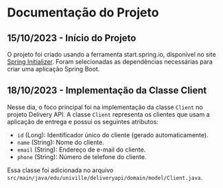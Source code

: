 # Documentação do Projeto

## 15/10/2023 - Início do Projeto
O projeto foi criado usando a ferramenta start.spring.io, disponível no site [Spring Initializer](https://start.spring.io/). Foram selecionadas as dependências necessárias para criar uma aplicação Spring Boot.

## 18/10/2023 - Implementação da Classe Client
Nesse dia, o foco principal foi na implementação da classe `Client` no projeto Delivery API. A classe `Client` representa os clientes que usam a aplicação de entrega e possui os seguintes atributos:

- `id` (Long): Identificador único do cliente (gerado automaticamente).
- `name` (String): Nome do cliente.
- `email` (String): Endereço de e-mail do cliente.
- `phone` (String): Número de telefone do cliente.

Essa classe foi adicionada no arquivo `src/main/java/edu/univille/deliveryapi/domain/model/Client.java`.
